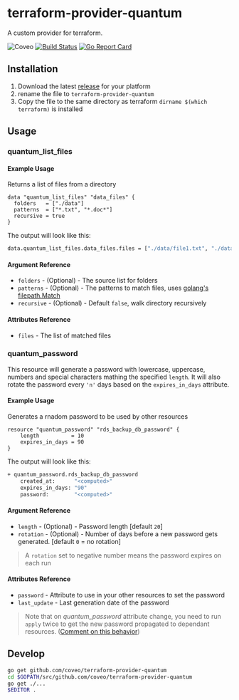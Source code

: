 # terraform-provider-quantum

A custom provider for terraform.

![Coveo](https://img.shields.io/badge/Coveo-awesome-f58020.svg)
[![Build Status](https://travis-ci.org/coveo/terraform-provider-quantum.svg?branch=master)](https://travis-ci.org/coveo/terraform-provider-quantum)
[![Go Report Card](https://goreportcard.com/badge/github.com/coveo/terraform-provider-quantum)](https://goreportcard.com/report/github.com/coveo/terraform-provider-quantum)

## Installation

1. Download the latest [release](github.com/coveo/terraform-provider-quantum/releases) for your platform
2. rename the file to `terraform-provider-quantum`
3. Copy the file to the same directory as terraform `dirname $(which terraform)` is installed

## Usage

### quantum_list_files

#### Example Usage

Returns a list of files from a directory

```hcl
data "quantum_list_files" "data_files" {
  folders   = ["./data"]
  patterns  = ["*.txt", "*.doc*"]
  recursive = true
}
```

The output will look like this:

```sh
data.quantum_list_files.data_files.files = ["./data/file1.txt", "./data/file2.docx"]
```

#### Argument Reference

- `folders` - (Optional) - The source list for folders
- `patterns` - (Optional) - The patterns to match files, uses [golang's filepath.Match](http://godoc.org/path/filepath#Match)
- `recursive` - (Optional) - Default `false`, walk directory recursively

#### Attributes Reference

- `files` - The list of matched files

### quantum_password

This resource will generate a password with lowercase, uppercase, numbers and special characters mathing the specified `length`. It will also rotate the password every `'n'` days based on the `expires_in_days` attribute.

#### Example Usage

Generates a rnadom password to be used by other resources

```hcl
resource "quantum_password" "rds_backup_db_password" {
    length          = 10
    expires_in_days = 90
}
```

The output will look like this:

```sh
+ quantum_password.rds_backup_db_password
    created_at:      "<computed>"
    expires_in_days: "90"
    password:        "<computed>"
```

#### Argument Reference

- `length`   - (Optional) - Password length [default `20`]
- `rotation` - (Optional) - Number of days before a new password gets generated. [default `0` = no rotation]

> A `rotation` set to negative number means the password expires on each run

#### Attributes Reference

- `password`    - Attribute to use in your other resources to set the password
- `last_update` - Last generation date of the password


> Note that on *quantum_password* attribute change, you need to run `apply` twice to get the new password propagated to dependant resources. ([Comment on this behavior](https://github.com/hashicorp/terraform/issues/1123#issuecomment-77442647))


## Develop

```sh
go get github.com/coveo/terraform-provider-quantum
cd $GOPATH/src/github.com/coveo/terraform-provider-quantum
go get ./...
$EDITOR .
```